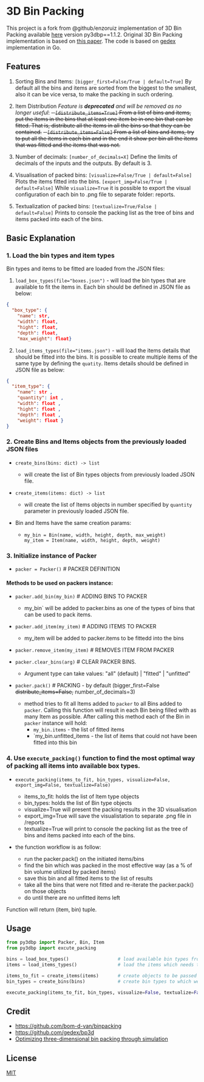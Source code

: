 3D Bin Packing
====

This project is a fork from @github/enzoruiz implementation of 3D Bin Packing available [here](https://github.com/enzoruiz/3dbinpacking.git) version py3dbp==1.1.2.
Original 3D Bin Packing implementation is based on [this paper](erick_dube_507-034.pdf). The code is based on [gedex](https://github.com/gedex/bp3d) implementation in Go.

## Features
1. Sorting Bins and Items:
    ```[bigger_first=False/True | default=True]``` By default all the bins and items are sorted from the biggest to the smallest, also it can be vice versa, to make the packing in such ordering.
    
2. Item Distribution *Feature is **deprecated** and will be removed as no longer useful*:
    ~~- ```[distribute_items=True]``` From a list of bins and items, put the items in the bins that at least one item be in one bin that can be fitted. That is, distribute all the items in all the bins so that they can be contained.~~
    ~~- ```[distribute_items=False]``` From a list of bins and items, try to put all the items in each bin and in the end it show per bin all the items that was fitted and the items that was not.~~
   
3. Number of decimals:
    ```[number_of_decimals=X]``` Define the limits of decimals of the inputs and the outputs. By default is 3.

4. Visualisation of packed bins:
    ```[visualize=False/True | default=False]``` Plots the items fitted into the bins. 
    ```[export_img=False/True | default=False]``` While ```visualize=True``` it is possible to export the visual configuration of each bin to .png file to separate           folder: reports.
    
5. Textualization of packed bins:
    ```[textualize=True/False | default=False]``` Prints to console the packing list as the tree of bins and items packed into each of the bins.


## Basic Explanation

### 1. Load the bin types and item types
Bin types and items to be fitted are loaded from the JSON files:
1. ```load_box_types(file="boxes.json")``` - will load the bin types that are available to fit the items in. Each bin should be defined in JSON file as below:
```json
{
  "box_type": {
    "name": str,
    "width": float,
    "hight": float,
    "depth": float,
    "max_weight": float}
```

2. ```load_items_types(file="items.json")``` - will load the items details that should be fitted into the bins. It is possible to create multiple items of the same type by defining the `quatity`. Items details should be defined in JSON file as below:
```json
{
  "item_type": {
    "name": str ,
    "quantity": int ,
    "width": float ,
    "hight": float ,
    "depth": float ,
    "weight": float }
}
```


### 2. Create Bins and Items objects from the previously loaded JSON files

- ```create_bins(bins: dict) -> list``` 
   - will create the list of Bin types objects from previously loaded JSON file.
- ```create_items(items: dict) -> list``` 
   - will create the list of Items objects in number specified by ```quantity``` parameter in previously loaded JSON file.

-   Bin and Items have the same creation params:
    - ```
      my_bin = Bin(name, width, height, depth, max_weight)
      my_item = Item(name, width, height, depth, weight)
      ```


### 3. Initialize instance of Packer

- `packer = Packer()`           # PACKER DEFINITION

#### Methods to be used on packers instance:
- `packer.add_bin(my_bin)`      # ADDING BINS TO PACKER
    - my_bin` will be added to packer.bins as one of the types of bins that can be used to pack items. 
    
- `packer.add_item(my_item)`    # ADDING ITEMS TO PACKER
    - my_item will be added to packer.items to be fittedd into the bins
    
- `packer.remove_item(my_item)` # REMOVES ITEM FROM PACKER

- `packer.clear_bins(arg)`      # CLEAR PACKER BINS. 
    - Argument type can take values: "all" (default) | "fitted" | "unfitted" 
    
 - `packer.pack()`              # PACKING - by default (bigger_first=False ~~distribute_items=False,~~ number_of_decimals=3)
    - method tries to fit all Items added to `packer` to all Bins added to `packer`. Calling this function will result in each Bin being filled with as many Item as possible. After calling this method each of the Bin in `packer` instance will hold:
        - `my_bin.items` - the list of fitted items
        - `my_bin.unfitted_items - the list of items that could not have been fitted into this bin


### 4. Use `execute_packing()` function to find the most optimal way of packing all items into available box types. 

- `execute_packing(items_to_fit, bin_types, visualize=False, export_img=False, textualize=False)`
    - items_to_fit: holds the list of Item type objects
    - bin_types: holds the list of Bin type objects
    - visualize=True will present the packing results in the 3D visualisation
    - export_img=True will save the visualistation to separate .png file in /reports 
    - textualize=True will print to console the packing list as the tree of bins and items packed into each of the bins.

- the function workflow is as follow:
    - run the packer.pack() on the initiated items/bins
    - find the bin which was packed in the most effective way (as a % of bin volume utilized by packed items)
    - save this bin and all fitted items to the list of results
    - take all the bins that were not fitted and re-iterate the packer.pack() on those objects 
    - do until there are no unfitted items left

Function will return (item, bin) tuple.


## Usage

```python
from py3dbp import Packer, Bin, Item
from py3dbp import excute_packing

bins = load_box_types()                  # load available bin types from JSON file  <-- 'box' should be refactored to 'bins'
items = load_items_types()               # load the items which needs to be packed from JSON file

items_to_fit = create_items(items)       # create objects to be passed to packer
bin_types = create_bins(bins)            # create bin types to which we will pack the items

execute_packing(items_to_fit, bin_types, visualize=False, textualize=False)     # do the packing
```




## Credit

* https://github.com/bom-d-van/binpacking
* https://github.com/gedex/bp3d
* [Optimizing three-dimensional bin packing through simulation](erick_dube_507-034.pdf)

## License

[MIT](./LICENSE)
